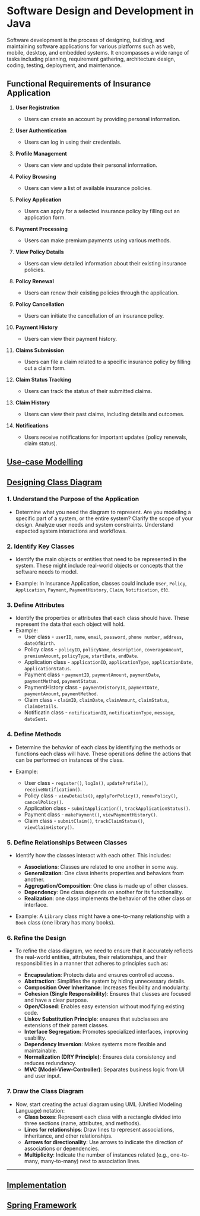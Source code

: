 # Software Design and Development in Java
Software development is the process of designing, building, and maintaining software applications for various platforms such as web, mobile, desktop, and embedded systems. It encompasses a wide range of tasks including planning, requirement gathering, architecture design, coding, testing, deployment, and maintenance.

## Functional Requirements of Insurance Application
1. **User Registration**
   - Users can create an account by providing personal information.
   
2. **User Authentication**
   - Users can log in using their credentials.

3. **Profile Management**
   - Users can view and update their personal information.

4. **Policy Browsing**
   - Users can view a list of available insurance policies.

5. **Policy Application**
   - Users can apply for a selected insurance policy by filling out an application form.

6. **Payment Processing**
   - Users can make premium payments using various methods.

7. **View Policy Details**
   - Users can view detailed information about their existing insurance policies.

8. **Policy Renewal**
   - Users can renew their existing policies through the application.

9. **Policy Cancellation**
   - Users can initiate the cancellation of an insurance policy.

10. **Payment History**
    - Users can view their payment history.

11. **Claims Submission**
    - Users can file a claim related to a specific insurance policy by filling out a claim form.

12. **Claim Status Tracking**
    - Users can track the status of their submitted claims.

13. **Claim History**
    - Users can view their past claims, including details and outcomes.

14. **Notifications**
    - Users receive notifications for important updates (policy renewals, claim status).
## [Use-case Modelling](https://github.com/kvinay7/Insurance/blob/main/Use%20Case%20Diagram.pdf)

## [Designing Class Diagram](https://github.com/ashishps1/awesome-low-level-design?tab=readme-ov-file)

### 1. **Understand the Purpose of the Application**
   - Determine what you need the diagram to represent. Are you modeling a specific part of a system, or the entire system? Clarify the scope of your design. Analyze user needs and system constraints. Understand expected system interactions and workflows.

### 2. **Identify Key Classes**
   - Identify the main objects or entities that need to be represented in the system. These might include real-world objects or concepts that the software needs to model.

   - Example: In Insurance Application, classes could include `User`, `Policy`, `Application`, `Payment`, `PaymentHistory`, `Claim`, `Notification`, etc.

### 3. **Define Attributes**
   - Identify the properties or attributes that each class should have. These represent the data that each object will hold.
   - Example:
      - User class - `userID`, `name`, `email`, `password`, `phone number`, `address`, `dateOfBirth`.
      - Policy class - `policyID`, `policyName`, `description`, `coverageAmount`, `premiumAmount`, `policyType`, `startDate`, `endDate`.
      - Application class - `applicationID`, `applicationType`, `applicationDate`, `applicationStatus`.
      - Payment class - `paymentID`, `paymentAmount`, `paymentDate`, `paymentMethod`, `paymentStatus`.
      - PaymentHistory class - `paymentHistoryID`, `paymentDate`, `paymentAmount`, `paymentMethod`.
      - Claim class -  `claimID`, `claimDate`, `claimAmount`, `claimStatus`, `claimDetails`.
      - Notificatin class - `notificationID`, `notificationType`, `message`, `dateSent`.

### 4. **Define Methods**
   - Determine the behavior of each class by identifying the methods or functions each class will have. These operations define the actions that can be performed on instances of the class.

   - Example:
      - User class - `register()`, `logIn()`, `updateProfile()`, `receiveNotification()`.
      - Policy class - `viewDetails()`, `applyForPolicy()`, `renewPolicy()`, `cancelPolicy()`.
      - Application class - `submitApplication()`, `trackApplicationStatus()`.
      - Payment class - `makePayment()`, `viewPaymentHistory()`.
      - Claim class - `submitClaim()`, `trackClaimStatus()`, `viewClaimHistory()`.

### 5. **Define Relationships Between Classes**
   - Identify how the classes interact with each other. This includes:
     - **Associations**: Classes are related to one another in some way.
     - **Generalization**: One class inherits properties and behaviors from another.
     - **Aggregation/Composition**: One class is made up of other classes.
     - **Dependency**: One class depends on another for its functionality.
     - **Realization**: one class implements the behavior of the other class or interface.
   
   - Example: A `Library` class might have a one-to-many relationship with a `Book` class (one library has many books).

### 6. **Refine the Design**
   - To refine the class diagram, we need to ensure that it accurately reflects the real-world entities, attributes, their relationships, and their responsibilities in a manner that adheres to principles such as:
      
      - **Encapsulation**: Protects data and ensures controlled access.
      - **Abstraction**: Simplifies the system by hiding unnecessary details.
      - **Composition Over Inheritance**: Increases flexibility and modularity.
      - **Cohesion (Single Responsibility)**: Ensures that classes are focused and have a clear purpose.
      - **Open/Closed**: Enables easy extension without modifying existing code.
      - **Liskov Substitution Principle**: ensures that subclasses are extensions of their parent classes.
      - **Interface Segregation**: Promotes specialized interfaces, improving usability.
      - **Dependency Inversion**: Makes systems more flexible and maintainable.
      - **Normalization (DRY Principle)**: Ensures data consistency and reduces redundancy.
      - **MVC (Model-View-Controller)**: Separates business logic from UI and user input.
   
### 7. **Draw the Class Diagram**
   - Now, start creating the actual diagram using UML (Unified Modeling Language) notation:
     - **Class boxes**: Represent each class with a rectangle divided into three sections (name, attributes, and methods).
     - **Lines for relationships**: Draw lines to represent associations, inheritance, and other relationships.
     - **Arrows for directionality**: Use arrows to indicate the direction of associations or dependencies.
     - **Multiplicity**: Indicate the number of instances related (e.g., one-to-many, many-to-many) next to association lines.
---

## [Implementation](https://github.com/kvinay7/Insurance/blob/main/InsuranceApplication.java)
## [Spring Framework](https://github.com/kvinay7/interview-preparation/blob/main/Spring.md)
